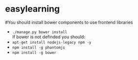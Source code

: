 # easylearning

#You should install bower components to use frontend libraries
* `./manage.py bower install` <br>
If bower is not definded you should:
* `apt-get install nodejs-legacy npm -y`
* `npm install -g phantomjs`
* `npm install -g bower`
